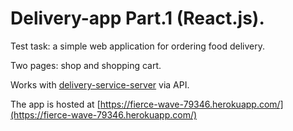 # Delivery-app Part.1 (React.js).

Test task: a simple web application for ordering food delivery.

Two pages: shop and shopping cart.

Works with [delivery-service-server](https://github.com/AlexeyKhomiak/delivery-service-server) via API.

The app is hosted at [https://fierce-wave-79346.herokuapp.com/](https://fierce-wave-79346.herokuapp.com/)
